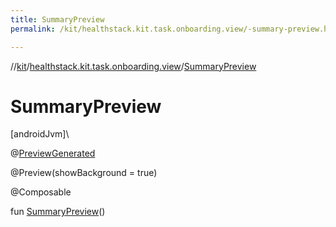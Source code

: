 ```yaml
---
title: SummaryPreview
permalink: /kit/healthstack.kit.task.onboarding.view/-summary-preview.html

---
```

//[kit](/kit.html)/[healthstack.kit.task.onboarding.view](index.html)/[SummaryPreview](-summary-preview.html)



# SummaryPreview



[androidJvm]\




@[PreviewGenerated](../healthstack.kit.annotation/-preview-generated/index.html)



@Preview(showBackground = true)



@Composable



fun [SummaryPreview](-summary-preview.html)()




